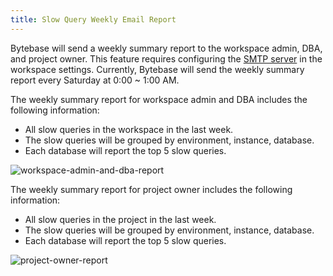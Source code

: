 ```yaml
---
title: Slow Query Weekly Email Report
---
```


Bytebase will send a weekly summary report to the workspace admin, DBA, and project owner. This feature requires configuring the [SMTP server](/docs/administration/mail-delivery) in the workspace settings. Currently, Bytebase will send the weekly summary report every Saturday at 0:00 ~ 1:00 AM.

The weekly summary report for workspace admin and DBA includes the following information:

- All slow queries in the workspace in the last week.
- The slow queries will be grouped by environment, instance, database.
- Each database will report the top 5 slow queries.

![workspace-admin-and-dba-report](/content/docs/slow-query/workspace-admin-and-dba-report.webp)

The weekly summary report for project owner includes the following information:

- All slow queries in the project in the last week.
- The slow queries will be grouped by environment, instance, database.
- Each database will report the top 5 slow queries.

![project-owner-report](/content/docs/slow-query/project-owner-report.webp)
